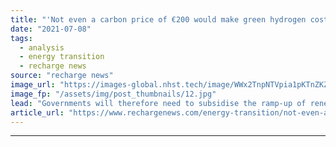 ```yaml
---
title: "'Not even a carbon price of €200 would make green hydrogen cost-competitive this decade'"
date: "2021-07-08"
tags: 
  - analysis
  - energy transition
  - recharge news
source: "recharge news"
image_url: "https://images-global.nhst.tech/image/WWx2TnpNTVpia1pKTnZKZ29rbHhnT2xGbldvR1ZYQTk5ZXJkS0RESWVPaz0=/nhst/binary/80c4a99956cbb62c222555591f05160b"
image_fp: "/assets/img/post_thumbnails/12.jpg"
lead: "Governments will therefore need to subsidise the ramp-up of renewable H2 — and it would be a 'bad idea' to use the fuel for cars and heating, says think-tank report"
article_url: "https://www.rechargenews.com/energy-transition/not-even-a-carbon-price-of-200-would-make-green-hydrogen-cost-competitive-this-decade/2-1-1037262"
---
```


---
